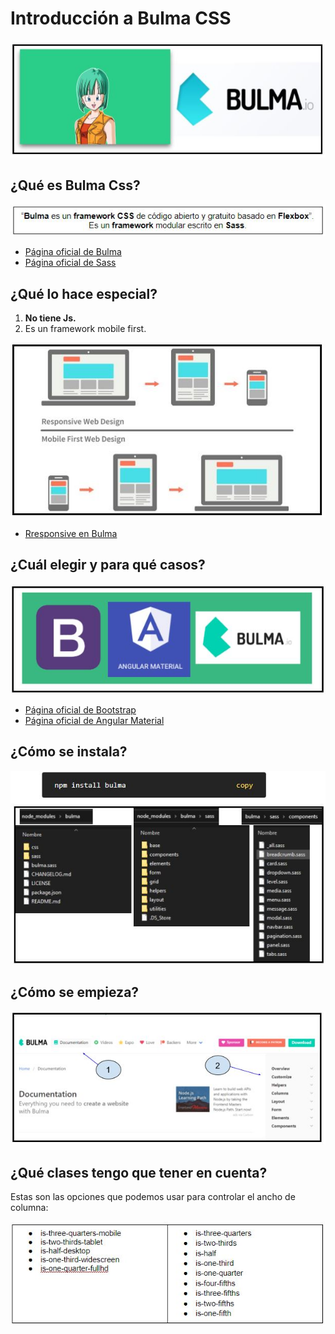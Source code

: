 
# Introducción a Bulma CSS
![logo](./readme_images/readme_1.JPG)

## ¿Qué es Bulma Css?
![definicion](./readme_images/readme_2.JPG)
- [Página oficial de Bulma](https://bulma.io/)
- [Página oficial de Sass](https://sass-lang.com/)

## ¿Qué lo hace especial?
1) **No tiene Js.**
2) Es un framework mobile first.

![pantalla_uno](./readme_images/readme_3.JPG)
- [Rresponsive en Bulma](https://bulma.io/documentation/overview/responsiveness/)

## ¿Cuál elegir y para qué casos?
![pantalla_uno](./readme_images/readme_4.JPG)
- [Página oficial de Bootstrap](https://getbootstrap.com/)
- [Página oficial de Angular Material](https://material.angular.io/)

## ¿Cómo se instala?
![pantalla_uno](./readme_images/readme_5.JPG)

## ¿Cómo se empieza?
![pantalla_uno](./readme_images/readme_6.JPG)

## ¿Qué clases tengo que tener en cuenta?
Estas son las opciones que podemos usar para controlar el ancho de columna:

![pantalla_uno](./readme_images/readme_7.JPG)